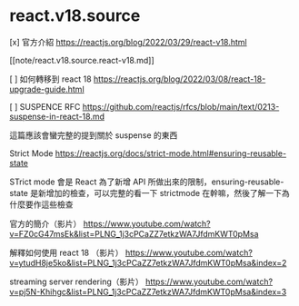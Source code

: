 # react.v18.source

[x] 官方介紹
https://reactjs.org/blog/2022/03/29/react-v18.html

[[note/react.v18.source.react-v18.md]]


[ ] 如何轉移到 react 18
https://reactjs.org/blog/2022/03/08/react-18-upgrade-guide.html



[ ] SUSPENCE RFC
https://github.com/reactjs/rfcs/blob/main/text/0213-suspense-in-react-18.md

這篇應該會蠻完整的提到關於 suspense 的東西


Strict Mode
https://reactjs.org/docs/strict-mode.html#ensuring-reusable-state

STrict mode 會是 React 為了新增 API 所做出來的限制，ensuring-reusable-state 是新增加的檢查，可以完整的看一下 strictmode 在幹嘛，然後了解一下為什麼要作這些檢查


官方的簡介（影片）
https://www.youtube.com/watch?v=FZ0cG47msEk&list=PLNG_1j3cPCaZZ7etkzWA7JfdmKWT0pMsa



解釋如何使用 react 18 （影片）
https://www.youtube.com/watch?v=ytudH8je5ko&list=PLNG_1j3cPCaZZ7etkzWA7JfdmKWT0pMsa&index=2



streaming server rendering（影片）
https://www.youtube.com/watch?v=pj5N-Khihgc&list=PLNG_1j3cPCaZZ7etkzWA7JfdmKWT0pMsa&index=3